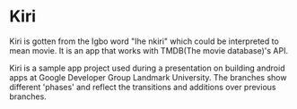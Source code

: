 # Kiri

Kiri is gotten from the Igbo word "Ihe nkiri" which could be interpreted to mean movie. It is an app that works with TMDB(The movie database)'s API.

Kiri is a sample app project used during a presentation on building android apps at Google Developer Group Landmark University. The branches show different 'phases' and reflect the transitions and additions over previous branches. 
